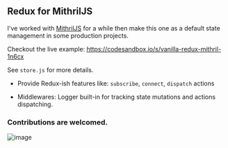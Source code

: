## Redux for MithrilJS

I've worked with [MithrilJS](https://mithril.js.org/) for a while then make this one as a default state management in some production projects.

Checkout the live example: https://codesandbox.io/s/vanilla-redux-mithril-1n6cx

See `store.js` for more details.

* Provide Redux-ish features like: `subscribe`, `connect`, `dispatch` actions

* Middlewares: Logger built-in for tracking state mutations and actions dispatching.

### Contributions are welcomed.

![image](https://user-images.githubusercontent.com/31528474/112357320-ffbd1e80-8d01-11eb-854a-bdc8aee1a7ed.png)
